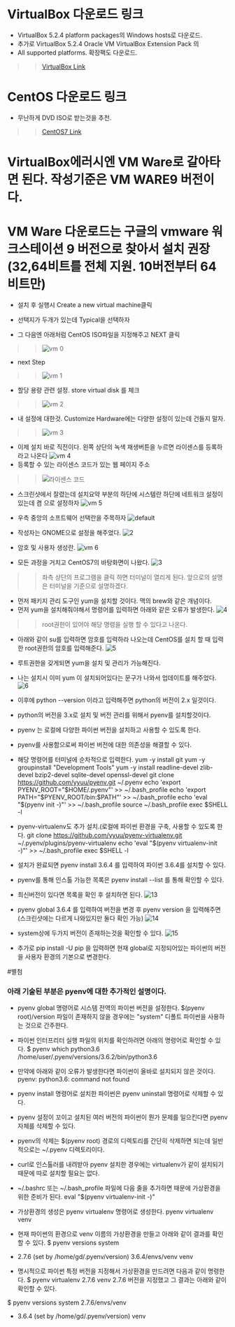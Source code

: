 
# VirtualBox 다운로드 링크
* VirtualBox 5.2.4 platform packages의 Windows hosts로 다운로드.
* 추가로 VirtualBox 5.2.4 Oracle VM VirtualBox Extension Pack 의 
* All supported platforms. 확장팩도 다운로드.

>>[VirtualBox Link](https://www.virtualbox.org/wiki/Downloads)

# CentOS 다운로드 링크
* 무난하게 DVD ISO로 받는것을 추천.
>>[CentOS7 Link](https://extrememanual.net/7184)

# VirtualBox에러시엔 VM Ware로 갈아타면 된다. 작성기준은 VM WARE9 버전이다.

# VM Ware 다운로드는 구글의 vmware 워크스테이션 9 버전으로 찾아서 설치 권장(32,64비트를 전체 지원. 10버전부터 64비트만)
* 설치 후 실행시 Create a new virtual machine클릭
* 선택지가 두개가 있는데 Typical을 선택하자

* 그 다음엔 아래처럼 CentOS ISO파일을 지정해주고 NEXT 클릭
>>![vm 0](https://user-images.githubusercontent.com/27793242/34790615-a391caae-f685-11e7-96a5-ad31682138a6.PNG)

* next Step
>>![vm 1](https://user-images.githubusercontent.com/27793242/34790616-a3bbeff0-f685-11e7-894e-9374f42df884.PNG)

* 할당 용량 관련 설정. store virtual disk 를 체크
>>![vm 2](https://user-images.githubusercontent.com/27793242/34790617-a3e82bb0-f685-11e7-8ef6-0535924bd4d2.PNG)

* 내 설정에 대한것. Customize Hardware에는 다양한 설정이 있는데 건들지 말자.
>>![vm 3](https://user-images.githubusercontent.com/27793242/34790618-a41293a0-f685-11e7-927d-b723087b94ad.PNG)

* 이제 설치 바로 직전이다. 왼쪽 상단의 녹색 재생버튼을 누르면 라이센스를 등록하라고 나온다
![vm 4](https://user-images.githubusercontent.com/27793242/34790619-a4408300-f685-11e7-8bbf-8b40f23c7e12.PNG)
* 등록할 수 있는 라이센스 코드가 있는 웹 페이지 주소
>>![라이센스 코드](http://blog.naver.com/PostView.nhn?blogId=pdj2885&logNo=120176054673)

* 스크린샷에서 잘렸는데 설치요약 부분의 하단에 시스템란 하단에 네트워크 설정이 있는데 켬 으로 설정하자
![vm 5](https://user-images.githubusercontent.com/27793242/34790620-a46e22ec-f685-11e7-913c-fa8ad50ecdde.PNG)

* 우측 중앙의 소프트웨어 선택란을 주목하자
![default](https://user-images.githubusercontent.com/27793242/35060684-86572b1e-fc02-11e7-82ab-a9421ffc157a.PNG)

* 작성자는 GNOME으로 설정을 해주었다.
![2](https://user-images.githubusercontent.com/27793242/35059028-26f2278c-fbfd-11e7-9885-4d9f3b9bfa37.PNG)

* 암호 및 사용자 생성란.
![vm 6](https://user-images.githubusercontent.com/27793242/34790623-a4c42c46-f685-11e7-828b-6e09f7e48828.PNG)

* 모든 과정을 거치고 CentOS7의 바탕화면이 나왔다.
![3](https://user-images.githubusercontent.com/27793242/35059029-271f0810-fbfd-11e7-912c-2de5ff05d9d9.PNG)
>>좌측 상단의 프로그램을 클릭 하면 터미널이 열리게 된다. 앞으로의 설명은 터미널을 기준으로 설명하겠다.

* 먼저 패키지 관리 도구인 yum을 설치할 것이다. 맥의 brew와 같은 개념이다.
* 먼저 yum을 설치해줘야해서 명령어를 입력하면 아래와 같은 오류가 발생한다.
![4](https://user-images.githubusercontent.com/27793242/35060796-c9942e4a-fc02-11e7-9a2d-4f8735987fb1.PNG)
>>root권한이 있어야 해당 명령을 실행 할 수 있다고 나온다.

* 아래와 같이 su를 입력하면 암호를 입력하라 나오는데 CentOS를 설치 할 때 입력한 root권한의 암호를 입력해준다.
![5](https://user-images.githubusercontent.com/27793242/35060771-ba5ba2d2-fc02-11e7-9074-59436863deb3.PNG)

* 루트권한을 갖게되면 yum을 설치 및 관리가 가능해진다.
* 나는 설치시 이미 yum 이 설치되어있다는 문구가 나와서 업데이트를 해주었다.
![6](https://user-images.githubusercontent.com/27793242/35060821-d388b2d6-fc02-11e7-9376-48714212eb52.PNG)

* 이후에 python --version 이라고 입력해주면 python의 버전이 2.x 일것이다.
* python의 버전을 3.x로 설치 및 버전 관리를 위해서 pyenv를 설치할것이다.
* pyenv 는 로컬에 다양한 파이썬 버전을 설치하고 사용할 수 있도록 한다.
* pyenv를 사용함으로써 파이썬 버전에 대한 의존성을 해결할 수 있다.

* 해당 명령어를 터미널에 순차적으로 입력한다.
yum -y install git
yum -y groupinstall "Development Tools"
yum -y install readline-devel zlib-devel bzip2-devel sqlite-devel openssl-devel
git clone https://github.com/yyuu/pyenv.git ~/.pyenv
echo 'export PYENV_ROOT="$HOME/.pyenv"' >> ~/.bash_profile
echo 'export PATH="$PYENV_ROOT/bin:$PATH"' >> ~/.bash_profile
echo 'eval "$(pyenv init -)"' >> ~/.bash_profile
source ~/.bash_profile
exec $SHELL -l

* pyenv-virtualenv도 추가 설치.(로컬에 파이썬 환경을 구축, 사용할 수 있도록 한다.
git clone https://github.com/yyuu/pyenv-virtualenv.git ~/.pyenv/plugins/pyenv-virtualenv
echo 'eval "$(pyenv virtualenv-init -)"' >> ~/.bash_profile
exec $SHELL -l

* 설치가 완료되면 pyenv install 3.6.4 를 입력하여 파이썬 3.6.4를 설치할 수 있다.
* pyenv를 통해 인스톨 가능한 목록은 pyenv install --list 를 통해 확인할 수 있다.
* 최신버전이 있다면 목록을 확인 후 설치하면 된다.
![13](https://user-images.githubusercontent.com/27793242/35060861-e2b3c016-fc02-11e7-9f4f-061fbc8d8d33.PNG)

* pyenv global 3.6.4 를 입력하여 버전을 변경 후 pyenv version 을 입력해주면(스크린샷에는 다르게 나와있지만 둘다 확인 가능)
![14](https://user-images.githubusercontent.com/27793242/35060879-ef532316-fc02-11e7-8f0b-7ced25176d56.PNG)

* system상에 두가지 버전이 존재하는것을 확인할 수 있다.
![15](https://user-images.githubusercontent.com/27793242/35060886-f5dfe32c-fc02-11e7-9fe8-e7b8ffc0e3b3.PNG)

* 추가로 pip install -U pip 을 입력하면 현재 global로 지정되어있는 파이썬의 버전을 사용자 환경의 기본으로 변경한다.






#별첨
### 아래 기술된 부분은 pyenv에 대한 추가적인 설명이다.

* pyenv global 명령어로 시스템 전역의 파이썬 버전을 설정한다. $(pyenv root)/version 파일이 존재하지 않을 경우에는 "system" 디폴트 파이썬을 사용하는 것으로 간주한다.

* 파이썬 인터프리터 실행 파일의 위치를 확인하려면 아래의 명령어로 확인할 수 있다.
$ pyenv which python3.6
/home/user/.pyenv/versions/3.6.2/bin/python3.6

* 만약에 아래와 같이 오류가 발생한다면 파이썬이 올바로 설치되지 않은 것이다.
pyenv: python3.6: command not found

* pyenv install 명령어로 설치한 파이썬은 pyenv uninstall 명령어로 삭제할 수 있다.

* pyenv 설정이 꼬이고 설치된 여러 버전의 파이썬이 뭔가 문제를 일으킨다면 pyenv 자체를 삭제할 수 있다.
* pyenv의 삭제는 $(pyenv root) 경로의 디렉토리를 간단히 삭제하면 되는데 일반적으로는 ~/.pyenv 디렉토리이다.

* curl로 인스톨러를 내려받아 pyenv 설치한 경우에는 virtualenv가 같이 설치되기 때문에 따로 설치할 필요는 없다. 
* ~/.bashrc 또는 ~/.bash_profile 파일에 다음 줄을 추가하면 때문에 가상환경을 위한 준비가 된다.
eval "$(pyenv virtualenv-init -)"

* 가상환경의 생성은 pyenv virtualenv 명령어로 생성한다.
pyenv virtualenv venv

* 현재 파이썬의 환경으로 venv 이름의 가상환경을 만들고 아래와 같이 결과를 확인할 수 있다.
$ pyenv versions
  system
* 2.7.6 (set by /home/gd/.pyenv/version)
  3.6.4/envs/venv
  venv

* 명시적으로 파이썬 특정 버전을 지정해서 가상환경을 만드려면 다음과 같이 명령한다.
$ pyenv virtualenv 2.7.6 venv
2.7.6 버전을 지정했고 그 결과는 아래와 같이 확인할 수 있다.

$ pyenv versions
  system
  2.7.6/envs/venv
* 3.6.4 (set by /home/gd/.pyenv/version)
  venv
